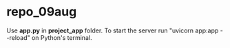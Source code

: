 # repo_09aug
Use **app.py** in **project_app** folder.
To start the server run "uvicorn app:app --reload" on Python's terminal.
